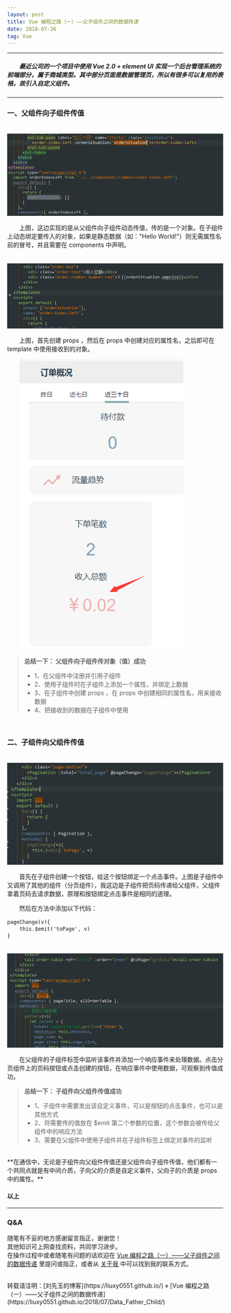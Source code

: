 ```yaml
---
layout: post
title: Vue 编程之路（一）——父子组件之间的数据传递
date: 2018-07-26
tag: Vue
---
```


___
##### 　　最近公司的一个项目中使用 Vue 2.0 + element UI 实现一个后台管理系统的前端部分，属于商城类型。其中部分页面是数据管理页，所以有很多可以复用的表格，故引入自定义组件。

___

### 一、父组件向子组件传值

　　![](https://raw.githubusercontent.com/liuxy0551/liuxy0551.github.io.jekyll/master/images/posts/Data_Father_Child/2.png)

　　上图，这边实现的是从父组件向子组件动态传值，传的是一个对象。在子组件上动态绑定要传入的对象，如果是静态数据（如："Hello World!"）则无需属性名前的冒号，并且需要在 components 中声明。

　　![](https://raw.githubusercontent.com/liuxy0551/liuxy0551.github.io.jekyll/master/images/posts/Data_Father_Child/3.png)

　　上图，首先创建 props ，然后在 props 中创建对应的属性名，之后即可在 template 中使用接收到的对象。

　　![](https://raw.githubusercontent.com/liuxy0551/liuxy0551.github.io.jekyll/master/images/posts/Data_Father_Child/4.png)

>**总结一下：  父组件向子组件传对象（值）成功**
>* 1、在父组件中注册并引用子组件
>* 2、使用子组件时在子组件上添加一个属性，并绑定上数据
>* 3、在子组件中创建 props ，在 props 中创建相同的属性名，用来接收数据
>* 4、把接收到的数据在子组件中使用
<br>

### 二、子组件向父组件传值

　　![](https://raw.githubusercontent.com/liuxy0551/liuxy0551.github.io.jekyll/master/images/posts/Data_Father_Child/5.png)

　　首先在子组件创建一个按钮，给这个按钮绑定一个点击事件。上图是子组件中又调用了其他的组件（分页组件），我这边是子组件把页码传递给父组件，父组件拿着页码去请求数据，原理和按钮绑定点击事件是相同的道理。

　　然后在方法中添加以下代码：

    pageChange(v){
        this.$emit('toPage', v)
    }
    
　　![](https://raw.githubusercontent.com/liuxy0551/liuxy0551.github.io.jekyll/master/images/posts/Data_Father_Child/6.png)

　　在父组件的子组件标签中监听该事件并添加一个响应事件来处理数据。点击分页组件上的页码按钮或点击创建的按钮，在响应事件中使用数据，可观察到传值成功。

>**总结一下：  子组件向父组件传值成功**
>* 1、子组件中需要发出该自定义事件，可以是按钮的点击事件，也可以是其他方式
>* 2、将需要传的值放在 $emit 第二个参数的位置，这个参数会被传给父组件中的响应方法
>* 3、需要在父组件中使用子组件并在子组件标签上绑定对事件的监听

<br>
**在通信中，无论是子组件向父组件传值还是父组件向子组件传值，他们都有一个共同点就是有中间介质，子向父的介质是自定义事件，父向子的介质是 props 中的属性。**


#### 以上

___
### Q&A

随笔有不妥的地方感谢留言指正，谢谢您！  
其他知识可上网查找资料，共同学习进步。  
在操作过程中或者随笔有问题的话欢迎在 [Vue 编程之路（一）——父子组件之间的数据传递](https://liuxy0551.github.io/2018/07/Data_Father_Child/) 里提问或指正，或者从 [关于我](https://liuxy0551.github.io/about/) 中可以找到我的联系方式。


<br>
转载请注明：[刘先玉的博客](https://liuxy0551.github.io/) » [Vue 编程之路（一）——父子组件之间的数据传递](https://liuxy0551.github.io/2018/07/Data_Father_Child/)
